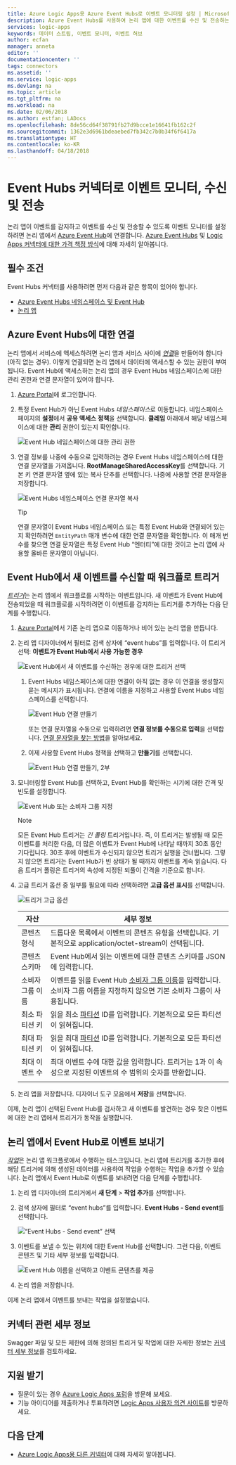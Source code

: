 ```yaml
---
title: Azure Logic Apps용 Azure Event Hubs로 이벤트 모니터링 설정 | Microsoft Docs
description: Azure Event Hubs를 사용하여 논리 앱에 대한 이벤트를 수신 및 전송하는 데이터 스트림 모니터링
services: logic-apps
keywords: 데이터 스트림, 이벤트 모니터, 이벤트 허브
author: ecfan
manager: anneta
editor: ''
documentationcenter: ''
tags: connectors
ms.assetid: ''
ms.service: logic-apps
ms.devlang: na
ms.topic: article
ms.tgt_pltfrm: na
ms.workload: na
ms.date: 02/06/2018
ms.author: estfan; LADocs
ms.openlocfilehash: 8de56cd64f38791fb27d9bcce1e16641fb162c2f
ms.sourcegitcommit: 1362e3d6961bdeaebed7fb342c7b0b34f6f6417a
ms.translationtype: HT
ms.contentlocale: ko-KR
ms.lasthandoff: 04/18/2018
---
```

# <a name="monitor-receive-and-send-events-with-the-event-hubs-connector"></a>Event Hubs 커넥터로 이벤트 모니터, 수신 및 전송

논리 앱이 이벤트를 감지하고 이벤트를 수신 및 전송할 수 있도록 이벤트 모니터를 설정하려면 논리 앱에서 [Azure Event Hub](https://azure.microsoft.com/services/event-hubs)에 연결합니다. [Azure Event Hubs](../event-hubs/event-hubs-what-is-event-hubs.md) 및 [Logic Apps 커넥터에 대한 가격 책정 방식](../logic-apps/logic-apps-pricing.md)에 대해 자세히 알아봅니다.

## <a name="prerequisites"></a>필수 조건

Event Hubs 커넥터를 사용하려면 먼저 다음과 같은 항목이 있어야 합니다.

* [Azure Event Hubs 네임스페이스 및 Event Hub](../event-hubs/event-hubs-create.md)
* [논리 앱](../logic-apps/quickstart-create-first-logic-app-workflow.md)

<a name="permissions-connection-string"></a>

## <a name="connect-to-azure-event-hubs"></a>Azure Event Hubs에 대한 연결

논리 앱에서 서비스에 액세스하려면 논리 앱과 서비스 사이에 [*연결*](./connectors-overview.md)을 만들어야 합니다(아직 없는 경우). 이렇게 연결되면 논리 앱에서 데이터에 액세스할 수 있는 권한이 부여됩니다. Event Hub에 액세스하는 논리 앱의 경우 Event Hubs 네임스페이스에 대한 관리 권한과 연결 문자열이 있어야 합니다.

1.  [Azure Portal](https://portal.azure.com "Azure Portal")에 로그인합니다. 

2.  특정 Event Hub가 아닌 Event Hubs *네임스페이스*로 이동합니다. 네임스페이스 페이지의 **설정**에서 **공유 액세스 정책**을 선택합니다. **클레임** 아래에서 해당 네임스페이스에 대한 **관리** 권한이 있는지 확인합니다.

    ![Event Hub 네임스페이스에 대한 관리 권한](./media/connectors-create-api-azure-event-hubs/event-hubs-namespace.png)

3. 연결 정보를 나중에 수동으로 입력하려는 경우 Event Hubs 네임스페이스에 대한 연결 문자열을 가져옵니다. **RootManageSharedAccessKey**를 선택합니다. 기본 키 연결 문자열 옆에 있는 복사 단추를 선택합니다. 나중에 사용할 연결 문자열을 저장합니다.

    ![Event Hubs 네임스페이스 연결 문자열 복사](media/connectors-create-api-azure-event-hubs/find-event-hub-namespace-connection-string.png)

    > [!TIP]
    > 연결 문자열이 Event Hubs 네임스페이스 또는 특정 Event Hub와 연결되어 있는지 확인하려면 `EntityPath` 매개 변수에 대한 연결 문자열을 확인합니다. 이 매개 변수를 찾으면 연결 문자열은 특정 Event Hub “엔터티”에 대한 것이고 논리 앱에 사용할 올바른 문자열이 아닙니다.

## <a name="trigger-workflow-when-your-event-hub-gets-new-events"></a>Event Hub에서 새 이벤트를 수신할 때 워크플로 트리거

[*트리거*](../logic-apps/logic-apps-overview.md#logic-app-concepts)는 논리 앱에서 워크플로를 시작하는 이벤트입니다. 새 이벤트가 Event Hub에 전송되었을 때 워크플로를 시작하려면 이 이벤트를 감지하는 트리거를 추가하는 다음 단계를 수행합니다.

1. [Azure Portal](https://portal.azure.com "Azure Portal")에서 기존 논리 앱으로 이동하거나 비어 있는 논리 앱을 만듭니다.

2. 논리 앱 디자이너에서 필터로 검색 상자에 “event hubs”를 입력합니다. 이 트리거 선택: **이벤트가 Event Hub에서 사용 가능한 경우**

   ![Event Hub에서 새 이벤트를 수신하는 경우에 대한 트리거 선택](./media/connectors-create-api-azure-event-hubs/find-event-hubs-trigger.png)

   1. Event Hubs 네임스페이스에 대한 연결이 아직 없는 경우 이 연결을 생성할지 묻는 메시지가 표시됩니다. 연결에 이름을 지정하고 사용할 Event Hubs 네임스페이스를 선택합니다.

      ![Event Hub 연결 만들기](./media/connectors-create-api-azure-event-hubs/create-event-hubs-connection-1.png)

      또는 연결 문자열을 수동으로 입력하려면 **연결 정보를 수동으로 입력**을 선택합니다. 
      [연결 문자열을 찾는 방법](#permissions-connection-string)을 알아보세요.

   2. 이제 사용할 Event Hubs 정책을 선택하고 **만들기**를 선택합니다.

      ![Event Hub 연결 만들기, 2부](./media/connectors-create-api-azure-event-hubs/create-event-hubs-connection-2.png)

3. 모니터링할 Event Hub를 선택하고, Event Hub를 확인하는 시기에 대한 간격 및 빈도를 설정합니다.

    ![Event Hub 또는 소비자 그룹 지정](./media/connectors-create-api-azure-event-hubs/select-event-hub.png)
    
    > [!NOTE]
    > 모든 Event Hub 트리거는 *긴 폴링* 트리거입니다. 즉, 이 트리거는 발생될 때 모든 이벤트를 처리한 다음, 더 많은 이벤트가 Event Hub에 나타날 때까지 30초 동안 기다립니다.
    > 30초 후에 이벤트가 수신되지 않으면 트리거 실행을 건너뜁니다. 그렇지 않으면 트리거는 Event Hub가 빈 상태가 될 때까지 이벤트를 계속 읽습니다.
    > 다음 트리거 폴링은 트리거의 속성에 지정된 되풀이 간격을 기준으로 합니다.


4. 고급 트리거 옵션 중 일부를 필요에 따라 선택하려면 **고급 옵션 표시**를 선택합니다.

    ![트리거 고급 옵션](./media/connectors-create-api-azure-event-hubs/event-hubs-trigger-advanced.png)

    | 자산 | 세부 정보 |
    | --- | --- |
    | 콘텐츠 형식  |드롭다운 목록에서 이벤트의 콘텐츠 유형을 선택합니다. 기본적으로 application/octet-stream이 선택됩니다. |
    | 콘텐츠 스키마 |Event Hub에서 읽는 이벤트에 대한 콘텐츠 스키마를 JSON에 입력합니다. |
    | 소비자 그룹 이름 |이벤트를 읽을 Event Hub [소비자 그룹 이름](../event-hubs/event-hubs-features.md#consumer-groups)을 입력합니다. 소비자 그룹 이름을 지정하지 않으면 기본 소비자 그룹이 사용됩니다. |
    | 최소 파티션 키 |읽을 최소 [파티션](../event-hubs/event-hubs-features.md#partitions) ID를 입력합니다. 기본적으로 모든 파티션이 읽혀집니다. |
    | 최대 파티션 키 |읽을 최대 [파티션](../event-hubs/event-hubs-features.md#partitions) ID를 입력합니다. 기본적으로 모든 파티션이 읽혀집니다. |
    | 최대 이벤트 수 |최대 이벤트 수에 대한 값을 입력합니다. 트리거는 1과 이 속성으로 지정된 이벤트의 수 범위의 숫자를 반환합니다. |
    |||

5. 논리 앱을 저장합니다. 디자이너 도구 모음에서 **저장**을 선택합니다.

이제, 논리 앱이 선택된 Event Hub를 검사하고 새 이벤트를 발견하는 경우 찾은 이벤트에 대한 논리 앱에서 트리거가 동작을 실행합니다.

## <a name="send-events-to-your-event-hub-from-your-logic-app"></a>논리 앱에서 Event Hub로 이벤트 보내기

[*작업*](../logic-apps/logic-apps-overview.md#logic-app-concepts)은 논리 앱 워크플로에서 수행하는 태스크입니다. 논리 앱에 트리거를 추가한 후에 해당 트리거에 의해 생성된 데이터를 사용하여 작업을 수행하는 작업을 추가할 수 있습니다. 논리 앱에서 Event Hub로 이벤트를 보내려면 다음 단계를 수행합니다.

1. 논리 앱 디자이너의 트리거에서 **새 단계** > **작업 추가**를 선택합니다.

2. 검색 상자에 필터로 “event hubs”를 입력합니다.
**Event Hubs - Send event**를 선택합니다.

   ![“Event Hubs - Send event” 선택](./media/connectors-create-api-azure-event-hubs/select-event-hubs-send-event-action.png)

3. 이벤트를 보낼 수 있는 위치에 대한 Event Hub를 선택합니다. 그런 다음, 이벤트 콘텐츠 및 기타 세부 정보를 입력합니다.

   ![Event Hub 이름을 선택하고 이벤트 콘텐츠를 제공](./media/connectors-create-api-azure-event-hubs/event-hubs-send-event-action.png)

4. 논리 앱을 저장합니다.

이제 논리 앱에서 이벤트를 보내는 작업을 설정했습니다. 

## <a name="connector-specific-details"></a>커넥터 관련 세부 정보

Swagger 파일 및 모든 제한에 의해 정의된 트리거 및 작업에 대한 자세한 정보는 [커넥터 세부 정보](/connectors/eventhubs/)를 검토하세요.

## <a name="get-support"></a>지원 받기

* 질문이 있는 경우 [Azure Logic Apps 포럼](https://social.msdn.microsoft.com/Forums/en-US/home?forum=azurelogicapps)을 방문해 보세요.
* 기능 아이디어를 제출하거나 투표하려면 [Logic Apps 사용자 의견 사이트](http://aka.ms/logicapps-wish)를 방문하세요.

## <a name="next-steps"></a>다음 단계

* [Azure Logic Apps용 다른 커넥터](../connectors/apis-list.md)에 대해 자세히 알아봅니다.
